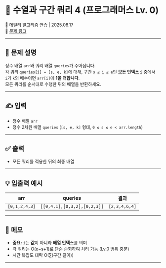 # 📘 수열과 구간 쿼리 4 (프로그래머스 Lv. 0)

📅 데일리 알고리즘 연습 | 2025.08.17  
🔗 [문제 링크](https://school.programmers.co.kr/learn/courses/30/lessons/181922)

---

## 📌 문제 설명

정수 배열 `arr`와 쿼리 배열 `queries`가 주어집니다.  
각 쿼리 `queries[i] = [s, e, k]`에 대해, 구간 `s ≤ i ≤ e`인 **모든 인덱스 `i`** 중에서  
`i`가 `k`의 배수이면 `arr[i]`에 **1을 더합니다**.  
모든 쿼리를 순서대로 수행한 뒤의 배열을 반환하세요.

---

## ✍️ 입력

- 정수 배열 `arr`  
- 정수 2차원 배열 `queries` (`[s, e, k]` 형태, `0 ≤ s ≤ e < arr.length`)

---

## ✅ 출력

- 모든 쿼리를 적용한 뒤의 최종 배열

---

## 💡 입출력 예시

| arr             | queries                          | 결과         |
|-----------------|----------------------------------|--------------|
| `[0,1,2,4,3]`   | `[[0,4,1],[0,3,2],[0,2,3]]`      | `[2,3,4,6,4]` |

---

## 📝 메모

- **중요:** `i`는 **값**이 아니라 **배열 인덱스**를 의미  
- 각 쿼리는 O(e−s+1)로 단순 순회하여 처리 가능 (Lv.0 범위 충분)  
- 시간 복잡도 대략 O(∑(구간 길이))

---